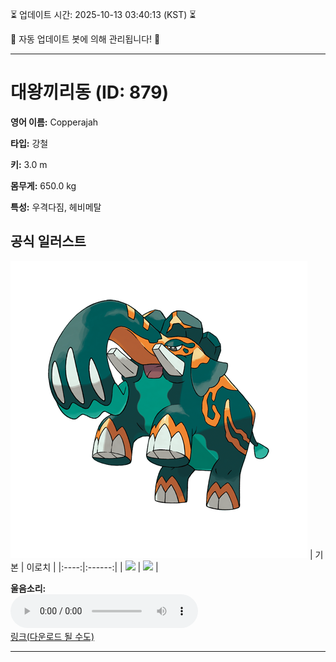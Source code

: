 
⏳ 업데이트 시간: 2025-10-13 03:40:13 (KST) ⏳

🤖 자동 업데이트 봇에 의해 관리됩니다! 🤖

---

# 대왕끼리동 (ID: 879)
**영어 이름:** Copperajah

**타입:** 강철

**키:** 3.0 m

**몸무게:** 650.0 kg

**특성:** 우격다짐, 헤비메탈

## 공식 일러스트
![](https://raw.githubusercontent.com/PokeAPI/sprites/master/sprites/pokemon/other/official-artwork/879.png)
| 기본 | 이로치 |
|:----:|:------:|
| <img src="http://play.pokemonshowdown.com/sprites/ani/copperajah.gif" width="200"> | <img src="http://play.pokemonshowdown.com/sprites/ani-shiny/copperajah.gif" width="200"> |

**울음소리:**<br><audio controls src="https://raw.githubusercontent.com/PokeAPI/cries/main/cries/pokemon/latest/879.ogg"></audio><br> [링크(다운로드 될 수도)](https://raw.githubusercontent.com/PokeAPI/cries/main/cries/pokemon/latest/879.ogg)


---
